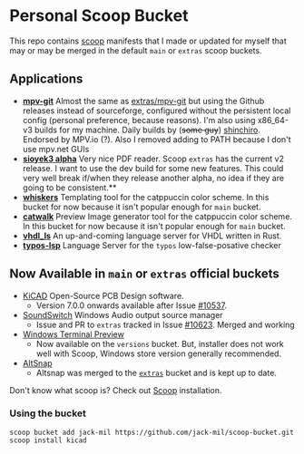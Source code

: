 # Personal Scoop Bucket #

This repo contains [scoop](https://scoop.sh/) manifests that I made or updated for myself that may or may be merged in the default `main` or `extras` scoop buckets.

## Applications ##
- [**mpv-git**](https://mpv.io/) Almost the same as [extras/mpv-git](https://scoop.sh/#/apps?q=mpv-git&id=72b493d66b164257cc87db56a4f581688afc13be) but using the Github releases instead of sourceforge, configured without the persistent local config (personal preference, because reasons). I'm also using x86_64-v3 builds for my machine. Daily builds by (~~some guy~~) [shinchiro](https://github.com/shinchiro/mpv-winbuild-cmake). Endorsed by MPV.io (?). Also I removed adding to PATH because I don't use mpv.net GUIs
- [**sioyek3 alpha**](https://github.com/ahrm/sioyek) Very nice PDF reader. Scoop `extras` has the current v2 release. I want to use the dev build for some new features. This could very well break if/when they release another alpha, no idea if they are going to be consistent.**
- [**whiskers**](https://github.com/catppuccin/whiskers/) Templating tool for the catppuccin color scheme. In this bucket for now because it isn't popular enough for `main` bucket.
- [**catwalk**](https://github.com/catppuccin/catwalk/) Preview Image generator tool for the catppuccin color scheme. In this bucket for now because it isn't popular enough for `main` bucket.
- [**vhdl_ls**](https://github.com/VHDL-LS/rust_hdl) An up-and-coming language server for VHDL written in Rust.
- [**typos-lsp**](https://github.com/tekumara/typos-lsp) Language Server for the `typos` low-false-posative checker

## Now Available in `main` or `extras` official buckets
- [KiCAD](https://kicad.org/) Open-Source PCB Design software.
  - Version 7.0.0 onwards available after Issue [#10537](https://github.com/ScoopInstaller/Extras/issues/10573).
- [SoundSwitch](https://github.com/Belphemur/SoundSwitch) Windows Audio output source manager
  - Issue and PR to `extras` tracked in Issue [#10623](https://github.com/ScoopInstaller/Extras/issues/10623). Merged and working
- [Windows Terminal Preview](https://github.com/microsoft/terminal/)
  - Now available on the `versions` bucket. But, installer does not work well with Scoop, Windows store version generally recommended.
- [AltSnap](https://github.com/RamonUnch/AltSnap)
  - Altsnap was merged to the [`extras`](https://github.com/ScoopInstaller/Extras) bucket and is kept up to date.

Don't know what scoop is? Check out
[Scoop](https://scoop.sh/) installation.

### Using the bucket
```shell
scoop bucket add jack-mil https://github.com/jack-mil/scoop-bucket.git
scoop install kicad
```
